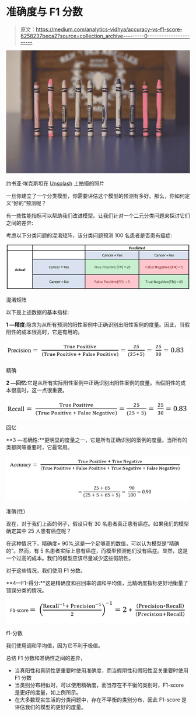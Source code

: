 # 准确度与 F1 分数

> 原文：<https://medium.com/analytics-vidhya/accuracy-vs-f1-score-6258237beca2?source=collection_archive---------0----------------------->

![](img/bfa1ab3e68c0b2a6fa0b059dde0e6f18.png)

约书亚·埃克斯坦在 [Unsplash](https://unsplash.com?utm_source=medium&utm_medium=referral) 上拍摄的照片

一旦你建立了一个分类模型，你需要评估这个模型的预测有多好。那么，你如何定义“好的”预测呢？

有一些性能指标可以帮助我们改进模型。让我们针对一个二元分类问题来探讨它们之间的差异:

考虑以下分类问题的混淆矩阵，该分类问题预测 100 名患者是否患有癌症:

![](img/98f4ec800128a5eb64f93bdcbaf2344b.png)

混淆矩阵

以下是上述数据的基本指标:

**1 —精度**:隐含为从所有预测的阳性案例中正确识别出阳性案例的度量。因此，当假阳性的成本很高时，它是有用的。

![](img/677ce505bac735a7778e0e6074ceeca7.png)

精确

**2 —回忆**:它是从所有实际阳性案例中正确识别出阳性案例的度量。当假阴性的成本很高时，这一点很重要。

![](img/2537964ba464199444c218e19c3223c2.png)

回忆

**3 —准确性:**更明显的度量之一，它是所有正确识别的案例的度量。当所有的类都同等重要时，它最常用。

![](img/35a3e2fb7c67283bd4fae8c577956bde.png)

准确(性)

现在，对于我们上面的例子，假设只有 30 名患者真正患有癌症。如果我们的模型确定其中 25 人患有癌症呢？

在这种情况下，精确度= 90%,这是一个足够高的数值，可以认为模型是“精确的”。然而，有 5 名患者实际上患有癌症，而模型预测他们没有癌症。显然，这是一个过高的成本。我们的模型应该尽量减少这些假阴性。

对于这些情况，我们使用 F1 分数。

**4—F1-得分:**这是精确度和召回率的调和平均值，比精确度指标更好地衡量了错误分类的情况。

![](img/5a5c0023a71b7ce1b2967fc1d453e978.png)

f1-分数

我们使用调和平均值，因为它不利于极值。

总结 F1 分数和准确性之间的差异，

*   当真阳性和真阴性更重要时使用准确度，而当假阴性和假阳性至关重要时使用 F1 分数
*   当类别分布相似时，可以使用精确度，而当存在不平衡的类别时，F1-score 是更好的度量，如上例所示。
*   在大多数现实生活的分类问题中，存在不平衡的类别分布，因此 F1-score 是评估我们的模型的更好的度量。